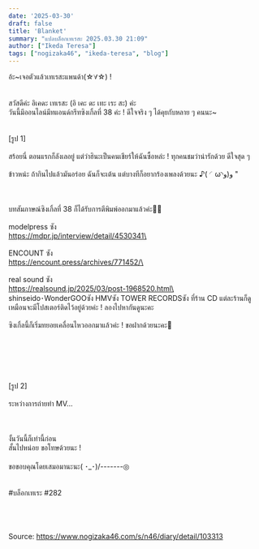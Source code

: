 ```yaml
---
date: '2025-03-30'
draft: false
title: 'Blanket'
summary: "แปลบล็อกเทเรสะ 2025.03.30 21:09"
author: ["Ikeda Teresa"]
tags: ["nogizaka46", "ikeda-teresa", "blog"]
---
```


อ้ะ~เจอตัวแล้วเทเรสะแพนด้า(☆∀☆) !\
\
\
สวัสดีค่ะ อิเคดะ เทเรสะ (อิ เคะ ดะ เทะ เระ สะ) ค่ะ\
วันนี้มีออนไลน์มีทแอนด์กรีทซิงเกิ้ลที่ 38 ค่ะ ! ดีใจจริง ๆ ได้คุยกับหลาย ๆ คนนะ~\
\
\
[รูป 1]\
\
สร้อยนี่ ตอนแรกก็ลังเลอยู่ แต่ว่าฮินะเป็นคนเชียร์ให้ฉันซื้อหล่ะ ! ทุกคนชมว่าน่ารักด้วย ดีใจสุด ๆ\
\
ข้าวหน่ะ ถ้ากินไปแล้วมันอร่อย ฉันก็จะเต้น แต่บางทีก็อยากร้องเพลงด้วยนะ ♪( ◜ω◝و)و "\
\
\
\
บทสัมภาษณ์ซิงเกิ้ลที่ 38 ก็ได้รับการตีพิมพ์ออกมาแล้วค่ะ📔🤍\
\
modelpress ซัง\
https://mdpr.jp/interview/detail/4530341\
\
\
ENCOUNT ซัง\
https://encount.press/archives/771452/\
\
\
real sound ซัง\
https://realsound.jp/2025/03/post-1968520.html\
\
shinseido･WonderGOOซัง HMVซัง
TOWER RECORDSซัง
ที่ร้าน CD แต่ละร้านก็ดูเหมือนจะมีโปสเตอร์ติดไว้อยู่ด้วยค่ะ ! ลองไปหากันดูนะคะ
\
\
ซิงเกิ้ลนี้ก็เริ่มทยอยเคลื่อนไหวออกมาแล้วค่ะ ! ขอฝากด้วยนะคะ🍊
\
\
\
\
\
\
\
[รูป 2]\
\
ระหว่างการถ่ายทำ MV...\
\
\
\
งั้นวันนี้ก็เท่านี้ก่อน\
สั้นไปหน่อย ขอโทษด้วยนะ !\
\
ขอขอบคุณโดยเสมอมานะนะ( ･_･)/-------◎\
\
\
#บล็อกเทเระ #282\
\
\
\
\
Source: https://www.nogizaka46.com/s/n46/diary/detail/103313
